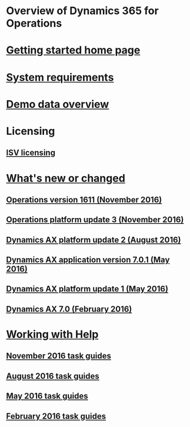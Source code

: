 # Overview of Dynamics 365 for Operations
# [Getting started home page](getting-started-home-page.md)
# [System requirements](system-requirements.md)
# [Demo data overview](demo-data.md)
# Licensing
## [ISV licensing](isv-licensing.md)
# [What's new or changed](whats-new-changed.md)
## [Operations version 1611 (November 2016)](get-started\whats-new-dynamics-365-operations-1611.md)
## [Operations platform update 3 (November 2016)](whats-new-platform-update-3.md)
## [Dynamics AX platform update 2 (August 2016)](whats-new-platform-update-2.md) 
## [Dynamics AX application version 7.0.1 (May 2016)](whats-new-changed-application-version-7-0-1-may-2016.md)
## [Dynamics AX platform update 1 (May 2016)](whats-new-changed-platform-version-7-1-may-2016.md)
## [Dynamics AX 7.0 (February 2016)](whats-new-changed-7-0-february-2016.md)
# [Working with Help](work-with-help.md)
## [November 2016 task guides](new-or-updated-task-guides-available-november-2016.md)
## [August 2016 task guides](new-updated-task-guides-available-august-2016.md)
## [May 2016 task guides](new-updated-task-guides-available-may-2016.md)
## [February 2016 task guides](new-task-guides-available-february-2016.md)


